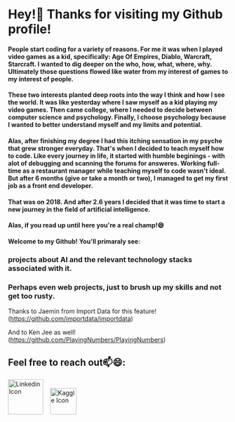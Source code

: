<h1>Hey!👋 Thanks for visiting my Github profile!</h1>

<h4>People start coding for a variety of reasons. For me it was when I played video games as a kid, specifically: Age Of Empires, Diablo, Warcraft, Starcraft. I wanted to dig deeper on the who, how, what, where, why. Ultimately those questions flowed like water from my interest of games to my interest of people.</h4>
  
<h4>These two interests planted deep roots into the way I think and how I see the world. It was like yesterday where I saw myself as a kid playing my video games. Then came college, where I needed to decide between computer science and psychology. Finally, I choose psychology because I wanted to better understand myself and my limits and potential.</h4>

<h4>Alas, after finishing my degree I had this itching sensation in my psyche that grew stronger everyday. That's when I decided to teach myself how to code. Like every journey in life, it started with humble beginings - with alot of debugging and scanning the forums for answeres. Working full-time as a restaurant manager while teaching myself to code wasn't ideal. But after 6 months (give or take a month or two), I managed to get my first job as a front end developer.</h4>

<h4>That was on 2018. And after 2.6 years I decided that it was time to start a new journey in the field of artificial intelligence.</h4>

<h4>Alas, if you read up until here you're a real champ!😄</h4>
<h4>Welcome to my Github! You'll primaraly see:</h4> 
<h3>projects about AI and the relevant technology stacks associated with it.</h3> 
<h3>Perhaps even web projects, just to brush up my skills and not get too rusty.</h3>



Thanks to Jaemin from Import Data for this feature! (https://github.com/importdata/importdata) 

And to Ken Jee as well! (https://github.com/PlayingNumbers/PlayingNumbers)



<h2>Feel free to reach out📫😄:</h2>

<a href="https://www.linkedin.com/in/mark-jason-egipto-46a18a65/" target="_blank"><img src="https://res.cloudinary.com/importdata/image/upload/v1595012354/linkedin_t9qiwy.png" alt="Linkedin Icon" width="80"/></a>&nbsp;&nbsp;&nbsp;&nbsp;<a href="https://www.kaggle.com/jasonegipto" target="_blank"><img src="https://res.cloudinary.com/importdata/image/upload/v1595012924/kaggle_ksaktb.png" alt="Kaggle Icon" width="60"/></a>
  
<!-- <a href="https://www.youtube.com/c/ImportData1"><img src="https://res.cloudinary.com/importdata/image/upload/v1595012354/yt_logo_jjgys4.png" alt="drawing" width="100"/>&nbsp;&nbsp;&nbsp;&nbsp;<a href="https://medium.com/@importdata"><img src="https://res.cloudinary.com/importdata/image/upload/v1595012354/medium_mono_hoz0z5.png" alt="drawing" width="35"/> -->
<!-- <a href="https://twitter.com/ImportData1"><img src="https://res.cloudinary.com/importdata/image/upload/v1595012924/Twitter_Logo_Blue_gbtagu.png" alt="drawing" width="40"/> -->

<!--
**MarkJasonE/MarkJasonE** is a ✨ _special_ ✨ repository because its `README.md` (this file) appears on your GitHub profile.

Here are some ideas to get you started:

- 🔭 I’m currently working on ...
- 🌱 I’m currently learning ...
- 👯 I’m looking to collaborate on ...
- 🤔 I’m looking for help with ...
- 💬 Ask me about ...
- 📫 How to reach me: ...
- 😄 Pronouns: ...
- ⚡ Fun fact: ...
-->
